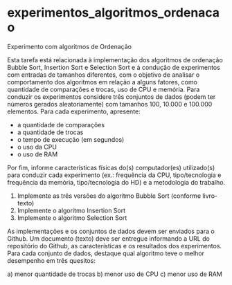 # experimentos_algoritmos_ordenacao
Experimento com algoritmos de Ordenação


Esta tarefa está relacionada à implementação dos algoritmos de ordenação Bubble Sort, Insertion Sort e Selection Sort e à condução de experimentos com entradas de tamanhos diferentes, com o objetivo de analisar o comportamento dos algoritmos em relação a alguns fatores, como quantidade de comparações e trocas, uso de CPU e memória. Para conduzir os experimentos considere três conjuntos de dados (podem ter números gerados aleatoriamente) com tamanhos 100, 10.000 e 100.000 elementos. Para cada experimento, apresente:

- a quantidade de comparações
- a quantidade de trocas
- o tempo de execução (em segundos)
- o uso da CPU
- o uso de RAM

Por fim, informe características físicas do(s) computador(es) utilizado(s) para conduzir cada experimento (ex.: frequência da CPU, tipo/tecnologia e frequência da memória, tipo/tecnologia do HD) e a metodologia do trabalho.

1. Implemente as três versões do algoritmo Bubble Sort (conforme livro-texto) 
2. Implemente o algoritmo Insertion Sort 
3. Implemente o algoritmo Selection Sort

As implementações e os conjuntos de dados devem ser enviados para o Github. Um documento (texto) deve ser entregue informando a URL do repositório do Github, as características e os resultados dos experimentos. Para cada conjunto de dados, destaque qual algoritmo teve o melhor desempenho em três quesitos: 

a) menor quantidade de trocas
b) menor uso de CPU
c) menor uso de RAM
